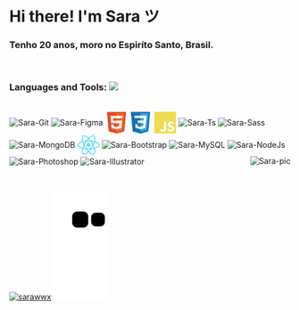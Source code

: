 # Hi there! I'm Sara ツ 
### Tenho 20 anos, moro no Espiríto Santo, Brasil.

<br>

 <h3 align="left">Languages and Tools: <img src="https://media.giphy.com/media/WUlplcMpOCEmTGBtBW/giphy.gif" width="30"></h3>
 
  <div style="display: inline_block"><br>
    <img align="center" alt="Sara-Git" height="40" width="40" src="https://cdn.jsdelivr.net/gh/devicons/devicon/icons/git/git-original.svg" /> 
    <img align="center" alt="Sara-Figma" height="40" width="40" src="https://cdn.jsdelivr.net/gh/devicons/devicon/icons/figma/figma-original.svg" /> 
    <img align="center" alt="Sara-HTML" height="40" width="40" src="https://raw.githubusercontent.com/devicons/devicon/master/icons/html5/html5-original.svg" />
    <img align="center" alt="Sara-CSS" height="40" width="40" src="https://raw.githubusercontent.com/devicons/devicon/master/icons/css3/css3-original.svg" />
    <img align="center" alt="Sara-Js" height="40" width="40" src="https://raw.githubusercontent.com/devicons/devicon/master/icons/javascript/javascript-plain.svg" />
    <img align="center" alt="Sara-Ts" height="40" width="40" src="https://cdn.jsdelivr.net/gh/devicons/devicon/icons/typescript/typescript-plain.svg" />
    <img align="center" alt="Sara-Sass" height="40" width="40" src="https://cdn.jsdelivr.net/gh/devicons/devicon/icons/sass/sass-original.svg" />
    <img align="center" alt="Sara-MongoDB" height="40" width="40" src="https://cdn.jsdelivr.net/gh/devicons/devicon/icons/mongodb/mongodb-original.svg" />
    <img align="center" alt="Sara-React" height="40" width="40" src="https://raw.githubusercontent.com/devicons/devicon/master/icons/react/react-original.svg" />
    <img align="center" alt="Sara-Bootstrap" height="40" width="40" src="https://cdn.jsdelivr.net/gh/devicons/devicon/icons/bootstrap/bootstrap-plain.svg" />
    <img align="center" alt="Sara-MySQL" height="40" width="40" src="https://cdn.jsdelivr.net/gh/devicons/devicon/icons/mysql/mysql-original.svg" />
    <img align="center" alt="Sara-NodeJs" height="40" width="40" src="https://cdn.jsdelivr.net/gh/devicons/devicon/icons/nodejs/nodejs-original.svg" />
    <img align="center" alt="Sara-Photoshop" height="40" width="40" margin: "70px" src="https://cdn.jsdelivr.net/gh/devicons/devicon/icons/photoshop/photoshop-line.svg" /> 
    <img align="center" alt="Sara-Illustrator" height="40" width="40" src="https://cdn.jsdelivr.net/gh/devicons/devicon/icons/illustrator/illustrator-line.svg" /> 
    <img align="right" alt="Sara-pic" height="200" src="https://static.wikia.nocookie.net/steven-universe/images/6/61/Love_Letters_-_Connie_writing.gif/revision/latest?cb=20180709220535.gif" /> 
  </div>

<br>
<br>

[![sarawwx](https://github-readme-stats.vercel.app/api/top-langs/?username=sarawwx&hide=html&layout=compact&theme=merko)](https://github.com/anuraghazra/github-readme-stats)
![Snake animation](https://github.com/rafaballerini/rafaballerini/blob/output/github-contribution-grid-snake.svg)
